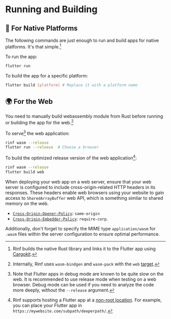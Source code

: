# Running and Building

## 📱 For Native Platforms

The following commands are just enough to run and build apps for native platforms. It's that simple.[^1]

[^1]: Rinf builds the native Rust library and links it to the Flutter app using [Cargokit](https://github.com/irondash/cargokit).

To run the app:

```bash title="CLI"
flutter run
```

To build the app for a specific platform:

```bash title="CLI"
flutter build [platform] # Replace it with a platform name
```

## 🌍 For the Web

You need to manually build webassembly module from Rust before running or building the app for the web.[^2]

[^2]: Internally, Rinf uses `wasm-bindgen` and `wasm-pack` with the `web` [target](https://rustwasm.github.io/docs/wasm-pack/commands/build.html#target).

To serve[^3] the web application:

[^3]: Note that Flutter apps in debug mode are known to be quite slow on the web. It is recommended to use release mode when testing on a web browser. Debug mode can be used if you need to analyze the code more deeply, without the `--release` argument.

```bash title="CLI"
rinf wasm --release
flutter run --release  # Choose a browser
```

To build the optimized release version of the web application[^4]:

[^4]: Rinf supports hosting a Flutter app at a [non-root location](https://docs.flutter.dev/ui/navigation/url-strategies#hosting-a-flutter-app-at-a-non-root-location). For example, you can place your Flutter app in `https://mywebsite.com/subpath/deeperpath/`.

```bash title="CLI"
rinf wasm --release
flutter build web
```

When deploying your web app on a web server, ensure that your web server is configured to include cross-origin-related HTTP headers in its responses. These headers enable web browsers using your website to gain access to `SharedArrayBuffer` web API, which is something similar to shared memory on the web.

- [`Cross-Origin-Opener-Policy`](https://developer.mozilla.org/en-US/docs/Web/HTTP/Headers/Cross-Origin-Opener-Policy): `same-origin`
- [`Cross-Origin-Embedder-Policy`](https://developer.mozilla.org/en-US/docs/Web/HTTP/Headers/Cross-Origin-Embedder-Policy): `require-corp`.

Additionally, don't forget to specify the MIME type `application/wasm` for `.wasm` files within the server configuration to ensure optimal performance.
